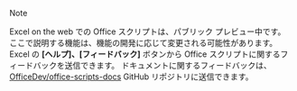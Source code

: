 > [!NOTE]
> Excel on the web での Office スクリプトは、パブリック プレビュー中です。 ここで説明する機能は、機能の開発に応じて変更される可能性があります。 Excel の **[ヘルプ]、[フィードバック]** ボタンから Office スクリプトに関するフィードバックを送信できます。 ドキュメントに関するフィードバックは、[OfficeDev/office-scripts-docs](https://github.com/OfficeDev/office-scripts-docs/issues) GitHub リポジトリに送信できます。
